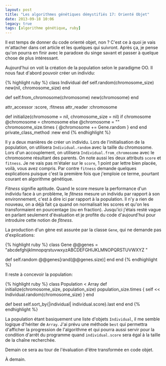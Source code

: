 ```yaml
---
layout: post
title: "Les algorithmes génétiques démystifiés 17: Orienté Objet"
date: 2013-09-18 10:06
legacy: true
tags: [algorithme génétique, ruby]
---
```




Il est temps de donner du code orienté objet, non ? C'est ce à quoi je vais
m'attacher dans cet article et les quelques qui suivront. Après ça, je
pense qu'on pourra en finir avec le paradoxe du singe savant et passer à
quelque chose de plus intéressant.

<!-- more -->

Aujourd'hui on voit la création de la population selon le paradigme OO.
Il nous faut d'abord pouvoir créer un individu:

{% highlight ruby %}
class Individual
  def self.random(chromosome_size)
    new(nil, chromosome_size)
  end

  def self.from_chromosome(chromosome)
    new(chromosome)
  end

  attr_accessor :score, :fitness
  attr_reader :chromosome

  def initialize(chromosome = nil, chromosome_size = nil)
    if chromosome
      @chromosome = chromosome
    else
      @chromosome = ""
      chromosome_size.times { @chromosome += Gene.random }
    end
  end
  private_class_method :new
end
{% endhighlight %}

Il y a deux manières de créer un individu. Lors de l'initialisation de
la population, on utilisera `Individual.random` avec la taille du chromosome.
Lors d'un accouplement, on utilisera `Individual.from_chromosome` avec le
chromosome résultant des parents. On note aussi les deux attributs `score`
et `fitness`. Je ne vais pas m'étaler sur le `score`, 1 point par lettre
bien placée, voilà, vous avez compris. Par contre `fitness` demande
quelques explications puisque c'est la première fois que j'emploie ce terme,
pourtant courant en algorithme génétique.

*Fitness* signifie aptitude. Quand le score mesure la performance d'un
individu face à un problème, le *fitness* mesure un individu par rapport
à son environnement, c'est à dire ici par rapport à la population. Il n'y
a rien de nouveau, on a déjà fait ça quand on normalisait les scores et
qu'on les transformaient en pourcentage (ou en fraction). Jusqu'ici
j'étais resté vague en parlant seulement d'évaluation et je profite du
code d'aujourd'hui pour introduire cette notion de *fitness*.

La production d'un gène est assurée par la classe `Gene`, qui ne demande
pas d'explications:

{% highlight ruby %}
class Gene
  @@genes = "abcdefghijklmnopqrstuvwxyzABCDEFGHIJKLMNOPQRSTUVWXYZ "

  def self.random
    @@genes[rand(@@genes.size)]
  end
end
{% endhighlight %}

Il reste à concevoir la population:

{% highlight ruby %}
class Population < Array
  def initialize(chromosome_size, population_size)
    population_size.times { self << Individual.random(chromosome_size) }
  end

  def best
    self.sort_by{|individual| individual.score}.last
  end
end
{% endhighlight %}

La population étant basiquement une liste d'objets `Individual`, il me
semble logique d'hériter de `Array`. J'ai prévu une méthode `best` qui
permettra d'afficher la progression de l'algorithme et qui pourra aussi
servir pour la condition d'arrêt du programme quand `individual.score`
sera égal à la taille de la chaîne recherchée.

Demain ce sera au tour de l'évaluation d'être transformée en code objet.





À demain.



